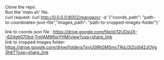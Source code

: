 Clone the repo.  
Run the 'main.sh' file.  
curl request: curl http://0.0.0.0:8002/mangaocr -d '{"coords_path": "path-to-coordinates-json-file","images_path": "path-to-cropped-images-folder"}'  

link to coords json file : https://drive.google.com/file/d/12UDsUX--62dgh070bd-TrefAM9IhqYHM/view?usp=share_link  
link to cropped images folder: https://drive.google.com/drive/folders/1xyU0IRtGMSmcTRdJ3IZpSl42JOVg3h6T?usp=share_link
